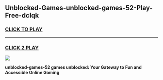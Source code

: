 
## Unblocked-Games-unblocked-games-52-Play-Free-dclqk
<h3>
<a href="https://premium76.site?title=unblocked-games-52&ref=18A1">CLICK TO PLAY</a></h3>
<hr>

<h3>
<a href="https://premium76.site?title=unblocked-games-52&ref=18A1">CLICK 2 PLAY</a>
  
</h3>

<a href="https://premium76.site?title=unblocked-games-52&ref=18A1"><img src="https://clearcache.store/games.png"></a>


**unblocked-games-52 games unblocked: Your Gateway to Fun and Accessible Online Gaming**
